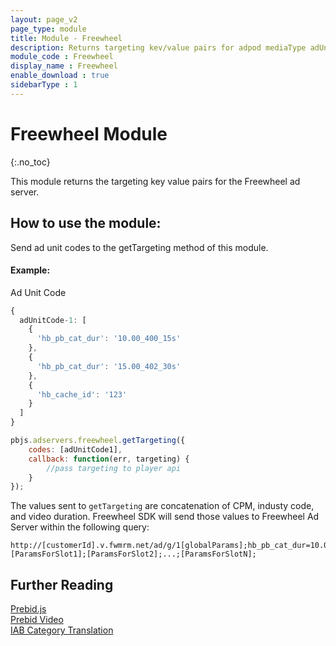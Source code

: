 ```yaml
---
layout: page_v2
page_type: module
title: Module - Freewheel
description: Returns targeting kev/value pairs for adpod mediaType adUnits.
module_code : Freewheel
display_name : Freewheel
enable_download : true
sidebarType : 1
---
```


# Freewheel Module

{:.no_toc}

This module returns the targeting key value pairs for the Freewheel ad server.

## How to use the module:

Send ad unit codes to the getTargeting method of this module. 

#### Example:

Ad Unit Code

```javascript
{
  adUnitCode-1: [
    {
      'hb_pb_cat_dur': '10.00_400_15s'
    },
    {
      'hb_pb_cat_dur': '15.00_402_30s'
    },
    {
      'hb_cache_id': '123'
    }
  ]
}

pbjs.adservers.freewheel.getTargeting({
    codes: [adUnitCode1],
    callback: function(err, targeting) { 
        //pass targeting to player api 
    }
});
```

The values sent to `getTargeting` are concatenation of CPM, industy code, and video duration. Freewheel SDK will send those values to Freewheel Ad Server within the following query: 

```
http://[customerId].v.fwmrm.net/ad/g/1[globalParams];hb_pb_cat_dur=10.00_400_15s&hb_pb_cat_dur=15.00_402_30s&hb_uuid=123;[ParamsForSlot1];[ParamsForSlot2];...;[ParamsForSlotN];
```


## Further Reading

[Prebid.js](http://prebid.org/dev-docs/getting-started.html)  
[Prebid Video](http://prebid.org/prebid-video/video-overview.html)  
[IAB Category Translation](/dev-docs/modules/iabCatalogTranslation.html)
